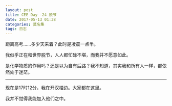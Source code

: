 ```yaml
---
layout: post
title: CEE Day -24 脱节
date: 2017-05-13 01:38
categories: 莫名集
tags: 日志
---
```

距离高考……多少天来着？此时是凌晨一点半。

我似乎正在和世界脱节，人人都忙碌不堪，而我并不愿意如此。

是化学物质的作用吗？还是以为自有后路？我不知道，其实我和所有人一样，都依然处于迷茫。

*******************

现在是17时12分，我在开汉楼边。大家都在这里。

我并不觉得我能加入他们之中。
